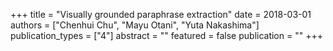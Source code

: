 +++
title = "Visually grounded paraphrase extraction"
date = 2018-03-01
authors = ["Chenhui Chu", "Mayu Otani", "Yuta Nakashima"]
publication_types = ["4"]
abstract = ""
featured = false
publication = ""
+++

